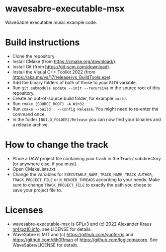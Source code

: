 # wavesabre-executable-msx
WaveSabre executable music example code.

# Build instructions
* Clone the repository.
* Install CMake (from <https://cmake.org/download/>).
* Install Git (from <https://git-scm.com/download>).
* Install the Visual C++ Toolkit 2022 (from <https://aka.ms/vs/17/release/vs_BuildTools.exe>).
* Add the binary folders of both of those to your `PATH` variable.
* Run `git submodule update --init --recursive` in the source root of this repository.
* Create an out-of-source build folder, for example `build`.
* Run `cmake [SOURCE_ROOT] -A Win32`.
* Run `cmake --build . --config Release`. You might need to re-enter the command once.
* In the folder `[BUILD_FOLDER]/Release` you can now find your binaries and a release archive.

# How to change the track
* Place a DAW project file containing your track in the `Track/` subdirectory (or anywhere else, if you must).
* Open CMakeLists.txt.
* Change the variables for `EXECUTABLE_NAME`, `TRACK_NAME`, `TRACK_AUTHOR`, `TRACK_PROJECT_FILE` or `N_RENDER_THREADS` according to your needs. Make sure to change `TRACK_PROJECT_FILE` to exactly the path you chose to save your project file to.

# Licenses
* wavesabre-executable-msx is GPLv3 and (c) 2022 Alexander Kraus <nr4@z10.info>; see LICENSE for details.
* WaveSabre is MIT and (c) <https://github.com/yupferris> and <https://github.com/djh0ffman> of <https://github.com/logicomacorp>. See WaveSabre/LICENSE for details.
